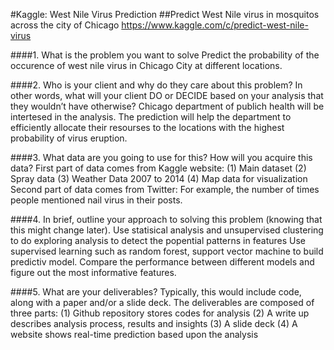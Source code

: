 #Kaggle: West Nile Virus Prediction
##Predict West Nile virus in mosquitos across the city of Chicago
https://www.kaggle.com/c/predict-west-nile-virus

####1. What is the problem you want to solve
Predict the probability of the occurence of west nile virus in 
Chicago City at different locations. 


####2. Who is your client and why do they care about this problem?
In other words, what will your client DO or DECIDE based on your analysis that they wouldn’t have otherwise?
Chicago department of publich health will be intertesed in the analysis. 
The prediction will help the department to efficiently allocate their 
resourses to the locations with the highest probability  of virus eruption. 


####3. What data are you going to use for this? How will you acquire this data?
First part of data comes from Kaggle website:
(1) Main dataset
(2) Spray data
(3) Weather Data 2007 to 2014
(4) Map data for visualization
Second part of data comes from Twitter:
For example, the number of times people mentioned nail virus in their posts.

####4. In brief, outline your approach to solving this problem (knowing that this might change later).
Use statisical analysis and unsupervised clustering to do exploring analysis to detect the popential patterns in features
Use supervised learning such as random forest, support vector machine to build predictiv model. Compare the performance
between different models and figure out the most informative features. 


####5. What are your deliverables? Typically, this would include code, along with a paper and/or a slide deck.
The deliverables are composed of three parts:
(1) Github repository stores codes for analysis
(2) A write up describes analysis process, results and insights
(3) A slide deck
(4) A website shows real-time prediction based upon the analysis
